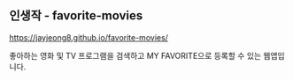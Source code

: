 ## 인생작 - favorite-movies 

https://jayjeong8.github.io/favorite-movies/

좋아하는 영화 및 TV 프로그램을 검색하고 MY FAVORITE으로 등록할 수 있는 웹앱입니다.
